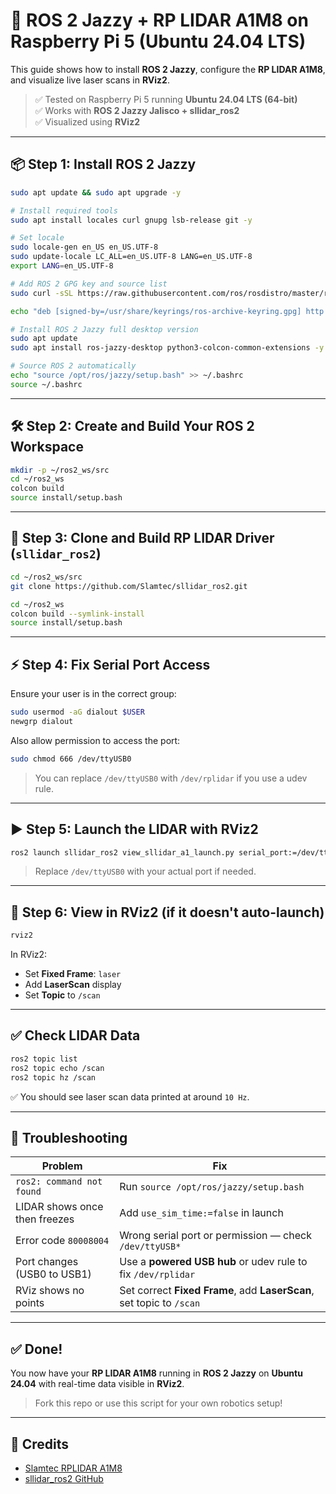 
# 🧠 ROS 2 Jazzy + RP LIDAR A1M8 on Raspberry Pi 5 (Ubuntu 24.04 LTS)

This guide shows how to install **ROS 2 Jazzy**, configure the **RP LIDAR A1M8**, and visualize live laser scans in **RViz2**.

> ✅ Tested on Raspberry Pi 5 running **Ubuntu 24.04 LTS (64-bit)**  
> ✅ Works with **ROS 2 Jazzy Jalisco + sllidar_ros2**  
> ✅ Visualized using **RViz2**

---

## 📦 Step 1: Install ROS 2 Jazzy

```bash
sudo apt update && sudo apt upgrade -y

# Install required tools
sudo apt install locales curl gnupg lsb-release git -y

# Set locale
sudo locale-gen en_US en_US.UTF-8
sudo update-locale LC_ALL=en_US.UTF-8 LANG=en_US.UTF-8
export LANG=en_US.UTF-8

# Add ROS 2 GPG key and source list
sudo curl -sSL https://raw.githubusercontent.com/ros/rosdistro/master/ros.key -o /usr/share/keyrings/ros-archive-keyring.gpg

echo "deb [signed-by=/usr/share/keyrings/ros-archive-keyring.gpg] http://packages.ros.org/ros2/ubuntu $(lsb_release -cs) main" | sudo tee /etc/apt/sources.list.d/ros2.list > /dev/null

# Install ROS 2 Jazzy full desktop version
sudo apt update
sudo apt install ros-jazzy-desktop python3-colcon-common-extensions -y

# Source ROS 2 automatically
echo "source /opt/ros/jazzy/setup.bash" >> ~/.bashrc
source ~/.bashrc
```

---

## 🛠 Step 2: Create and Build Your ROS 2 Workspace

```bash
mkdir -p ~/ros2_ws/src
cd ~/ros2_ws
colcon build
source install/setup.bash
```

---

## 🔁 Step 3: Clone and Build RP LIDAR Driver (`sllidar_ros2`)

```bash
cd ~/ros2_ws/src
git clone https://github.com/Slamtec/sllidar_ros2.git

cd ~/ros2_ws
colcon build --symlink-install
source install/setup.bash
```

---

## ⚡ Step 4: Fix Serial Port Access

Ensure your user is in the correct group:
```bash
sudo usermod -aG dialout $USER
newgrp dialout
```

Also allow permission to access the port:
```bash
sudo chmod 666 /dev/ttyUSB0
```

> You can replace `/dev/ttyUSB0` with `/dev/rplidar` if you use a udev rule.

---

## ▶️ Step 5: Launch the LIDAR with RViz2

```bash
ros2 launch sllidar_ros2 view_sllidar_a1_launch.py serial_port:=/dev/ttyUSB0 frame_id:=laser use_sim_time:=false
```

> Replace `/dev/ttyUSB0` with your actual port if needed.

---

## 🧪 Step 6: View in RViz2 (if it doesn't auto-launch)

```bash
rviz2
```

In RViz2:
- Set **Fixed Frame**: `laser`
- Add **LaserScan** display
- Set **Topic** to `/scan`

---

## ✅ Check LIDAR Data

```bash
ros2 topic list
ros2 topic echo /scan
ros2 topic hz /scan
```

✅ You should see laser scan data printed at around `10 Hz`.

---

## 🧯 Troubleshooting

| Problem                         | Fix                                                                 |
|----------------------------------|----------------------------------------------------------------------|
| `ros2: command not found`       | Run `source /opt/ros/jazzy/setup.bash`                              |
| LIDAR shows once then freezes   | Add `use_sim_time:=false` in launch                                 |
| Error code `80008004`           | Wrong serial port or permission — check `/dev/ttyUSB*`              |
| Port changes (USB0 to USB1)     | Use a **powered USB hub** or udev rule to fix `/dev/rplidar`        |
| RViz shows no points            | Set correct **Fixed Frame**, add **LaserScan**, set topic to `/scan`|

---

## ✅ Done!

You now have your **RP LIDAR A1M8** running in **ROS 2 Jazzy** on **Ubuntu 24.04** with real-time data visible in **RViz2**.

> Fork this repo or use this script for your own robotics setup!

---

## 🧠 Credits

- [Slamtec RPLIDAR A1M8](https://www.slamtec.com/en/Lidar)
- [sllidar_ros2 GitHub](https://github.com/Slamtec/sllidar_ros2)
